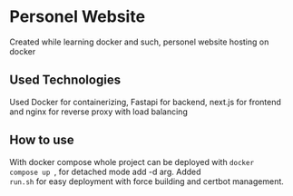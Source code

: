 # Personel Website

Created while learning docker and such, personel website hosting on docker

## Used Technologies

Used Docker for containerizing, Fastapi for backend, next.js for frontend and nginx for reverse proxy with load balancing


## How to use

With docker compose whole project can be deployed with <code>docker compose up </code>, for detached mode add -d arg. Added <code> run.sh</code> for easy deployment with force building and certbot management.
